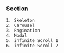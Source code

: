 ### Section

```
1. Skeleton
2. Carousel
3. Pagination
4. Modal
5. infinite Scroll 1
6. infinite Scroll 2
```
